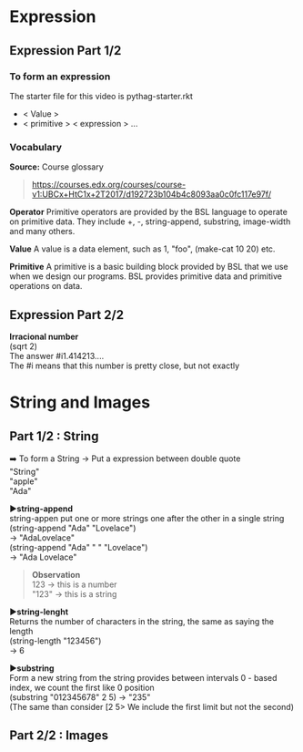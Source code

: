 # Expression
## Expression Part 1/2
### To form an expression
The starter file for this video is pythag-starter.rkt
* < Value >
* < primitive > < expression > ...

### Vocabulary
**Source:**
Course glossary
> https://courses.edx.org/courses/course-v1:UBCx+HtC1x+2T2017/d192723b104b4c8093aa0c0fc117e97f/

**Operator**
Primitive operators are provided by the BSL language to operate on primitive data. They include  +, -, string-append, substring, image-width and many others.

**Value**
A value is a data element, such as 1, "foo", (make-cat 10 20) etc.

**Primitive**
A primitive is a basic building block provided by BSL that we use when we design our programs. BSL provides primitive data and primitive operations on data.

## Expression Part 2/2
**Irracional number**  
(sqrt 2)  
The answer #i1.414213....  
The #i means that this number is pretty close, but not exactly

# String and Images 

## Part 1/2 : String   
➡️ To form a String -> Put a expression between double quote  
"String"  
"apple"  
"Ada"  

▶️**string-append**  
string-appen put one or more strings one after the other in a single string  
(string-append "Ada" "Lovelace")  
-> "AdaLovelace"  
(string-append "Ada" " " "Lovelace")  
-> "Ada Lovelace"  

>**Observation**  
> 123 -> this is a number  
> "123" -> this is a string  

▶️**string-lenght**  
Returns the number of characters in the string, the same as saying the length  
(string-length "123456")  
-> 6  

▶️**substring**    
Form a new string from the string provides between intervals
0 - based index, we count the first like 0 position  
(substring "012345678" 2 5)
-> "235"  
(The same than consider [2 5> We include the first limit but not the second)


## Part 2/2 : Images



